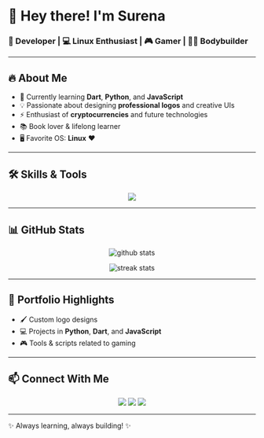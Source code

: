 # 👋 Hey there! I'm Surena

### 🚀 Developer | 💻 Linux Enthusiast | 🎮 Gamer | 🏋️‍♂️ Bodybuilder

---

## 🔥 About Me
- 🌱 Currently learning **Dart**, **Python**, and **JavaScript**
- 💡 Passionate about designing **professional logos** and creative UIs
- ⚡ Enthusiast of **cryptocurrencies** and future technologies
- 📚 Book lover & lifelong learner
- 🖥 Favorite OS: **Linux** ❤️

---

## 🛠 Skills & Tools

<p align="center">
  <img src="https://skillicons.dev/icons?i=python,dart,js,html,css,linux,git,github,vscode,figma" />
</p>

---

## 📊 GitHub Stats

<p align="center">
  <img src="https://github-readme-stats.vercel.app/api?username=Surena&show_icons=true&theme=radical" alt="github stats" />
</p>

<p align="center">
  <img src="https://streak-stats.demolab.com?user=Surena&theme=radical" alt="streak stats" />
</p>

---

## 🎨 Portfolio Highlights
- 🖌 Custom logo designs
- 💻 Projects in **Python**, **Dart**, and **JavaScript**
- 🎮 Tools & scripts related to gaming

---

## 📫 Connect With Me
<p align="center">
  <a href="https://github.com/surenaprojects"><img src="https://img.shields.io/badge/GitHub-000?style=for-the-badge&logo=github&logoColor=white" /></a>
  <a href="https://t.me/surenaprojects"><img src="https://img.shields.io/badge/Telegram-2CA5E0?style=for-the-badge&logo=telegram&logoColor=white" /></a>
  <a href="mailto:surenaprojects@gmail.com"><img src="https://img.shields.io/badge/Email-D14836?style=for-the-badge&logo=gmail&logoColor=white" /></a>
</p>

---
✨ Always learning, always building! ✨
